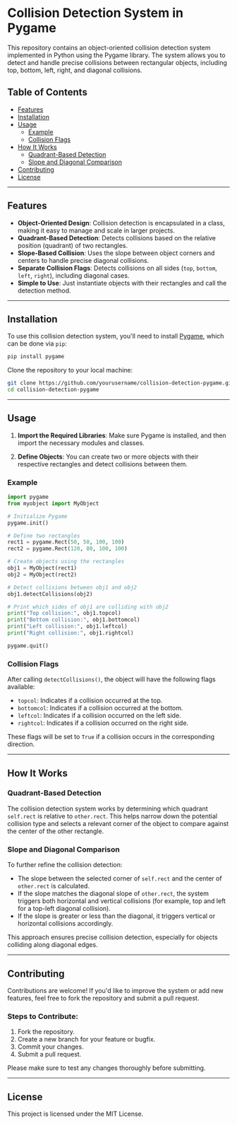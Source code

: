 # Collision Detection System in Pygame

This repository contains an object-oriented collision detection system implemented in Python using the Pygame library. The system allows you to detect and handle precise collisions between rectangular objects, including top, bottom, left, right, and diagonal collisions.

## Table of Contents
- [Features](#features)
- [Installation](#installation)
- [Usage](#usage)
  - [Example](#example)
  - [Collision Flags](#collision-flags)
- [How It Works](#how-it-works)
  - [Quadrant-Based Detection](#quadrant-based-detection)
  - [Slope and Diagonal Comparison](#slope-and-diagonal-comparison)
- [Contributing](#contributing)
- [License](#license)

---

## Features
- **Object-Oriented Design**: Collision detection is encapsulated in a class, making it easy to manage and scale in larger projects.
- **Quadrant-Based Detection**: Detects collisions based on the relative position (quadrant) of two rectangles.
- **Slope-Based Collision**: Uses the slope between object corners and centers to handle precise diagonal collisions.
- **Separate Collision Flags**: Detects collisions on all sides (`top`, `bottom`, `left`, `right`), including diagonal cases.
- **Simple to Use**: Just instantiate objects with their rectangles and call the detection method.

---

## Installation
To use this collision detection system, you'll need to install [Pygame](https://www.pygame.org/), which can be done via `pip`:

```bash
pip install pygame
```

Clone the repository to your local machine:

```bash
git clone https://github.com/yourusername/collision-detection-pygame.git
cd collision-detection-pygame
```

---

## Usage

1. **Import the Required Libraries**:
   Make sure Pygame is installed, and then import the necessary modules and classes.

2. **Define Objects**:
   You can create two or more objects with their respective rectangles and detect collisions between them.

### Example

```python
import pygame
from myobject import MyObject

# Initialize Pygame
pygame.init()

# Define two rectangles
rect1 = pygame.Rect(50, 50, 100, 100)
rect2 = pygame.Rect(120, 80, 100, 100)

# Create objects using the rectangles
obj1 = MyObject(rect1)
obj2 = MyObject(rect2)

# Detect collisions between obj1 and obj2
obj1.detectCollisions(obj2)

# Print which sides of obj1 are colliding with obj2
print("Top collision:", obj1.topcol)
print("Bottom collision:", obj1.bottomcol)
print("Left collision:", obj1.leftcol)
print("Right collision:", obj1.rightcol)

pygame.quit()
```

### Collision Flags
After calling `detectCollisions()`, the object will have the following flags available:

- `topcol`: Indicates if a collision occurred at the top.
- `bottomcol`: Indicates if a collision occurred at the bottom.
- `leftcol`: Indicates if a collision occurred on the left side.
- `rightcol`: Indicates if a collision occurred on the right side.

These flags will be set to `True` if a collision occurs in the corresponding direction.

---

## How It Works

### Quadrant-Based Detection
The collision detection system works by determining which quadrant `self.rect` is relative to `other.rect`. This helps narrow down the potential collision type and selects a relevant corner of the object to compare against the center of the other rectangle.

### Slope and Diagonal Comparison
To further refine the collision detection:
- The slope between the selected corner of `self.rect` and the center of `other.rect` is calculated.
- If the slope matches the diagonal slope of `other.rect`, the system triggers both horizontal and vertical collisions (for example, top and left for a top-left diagonal collision).
- If the slope is greater or less than the diagonal, it triggers vertical or horizontal collisions accordingly.

This approach ensures precise collision detection, especially for objects colliding along diagonal edges.

---

## Contributing
Contributions are welcome! If you'd like to improve the system or add new features, feel free to fork the repository and submit a pull request.

### Steps to Contribute:
1. Fork the repository.
2. Create a new branch for your feature or bugfix.
3. Commit your changes.
4. Submit a pull request.

Please make sure to test any changes thoroughly before submitting.

---

## License
This project is licensed under the MIT License.
